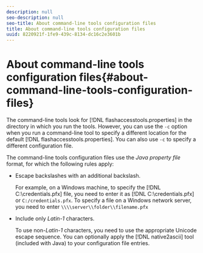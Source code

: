 ```yaml
---
description: null
seo-description: null
seo-title: About command-line tools configuration files
title: About command-line tools configuration files
uuid: 8220921f-1fe9-439c-8134-dc16c2e3601b
---
```


# About command-line tools configuration files{#about-command-line-tools-configuration-files}

The command-line tools look for [!DNL flashaccesstools.properties] in the directory in which you run the tools. However, you can use the `-c` option when you run a command-line tool to specify a different location for the default [!DNL flashaccesstools.properties]. You can also use `-c` to specify a different configuration file.

The command-line tools configuration files use the *Java property file* format, for which the following rules apply:

* Escape backslashes with an additional backslash.

  For example, on a Windows machine, to specify the [!DNL C:\credentials.pfx] file, you need to enter it as [!DNL C:\\credentials.pfx] or `C:/credentials.pfx`. To specify a file on a Windows network server, you need to enter `\\\\server\\folder\\filename.pfx` 
* Include only *Latin-1* characters.

  To use non-*Latin-1* characters, you need to use the appropriate Unicode escape sequence. You can optionally apply the [!DNL native2ascii] tool (included with Java) to your configuration file entries.
